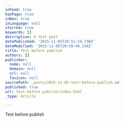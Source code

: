 ```yaml
---
inFeed: true
hasPage: true
inNav: true
inLanguage: null
starred: true
keywords: []
description: A test post
datePublished: '2015-11-05T20:51:24.730Z'
dateModified: '2015-11-05T20:50:40.150Z'
title: Test before publish
authors: []
publisher:
  name: null
  domain: null
  url: null
  favicon: null
sourcePath: _posts/2015-11-05-test-before-publish.md
published: true
url: test-before-publish/index.html
_type: Article

---
```

Test before publish
